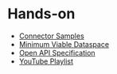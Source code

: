 # Hands-on

- [Connector Samples](submodule/Connector/samples/)
- [Minimum Viable Dataspace](submodule/MinimumViableDataspace/)
- [Open API Specification](https://eclipse-dataspaceconnector.github.io/docs/submodule/Connector/docs/swaggerui/index.html)
- [YouTube Playlist](https://youtube.com/playlist?list=PLw-f_YoTxWJVVPkuj1vDb6tLPM2_Cm1hR)
